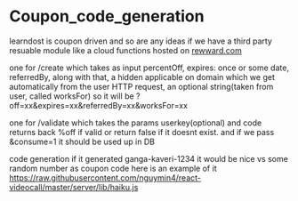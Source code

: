 # Coupon_code_generation


learndost is coupon driven and so are any ideas if we have a third party resuable module like a cloud functions hosted on [rewward.com](http://rewward.com/?reqp=1&reqr=)

one for /create which takes as input  percentOff, expires: once or some date, referredBy, along with that, a hidden applicable on domain which we get automatically from the user HTTP request, an optional string(taken from user, called worksFor)
so it will be ?off=xx&expires=xx&referredBy=xx&worksFor=xx

one for /validate which takes the params userkey(optional) and code returns back %off if valid or return false if it doesnt exist. and if we pass &consume=1 it should be used up in DB

code generation if it generated ganga-kaveri-1234 it would be nice vs some random number as coupon code here is an example of it
https://raw.githubusercontent.com/nguymin4/react-videocall/master/server/lib/haiku.js
